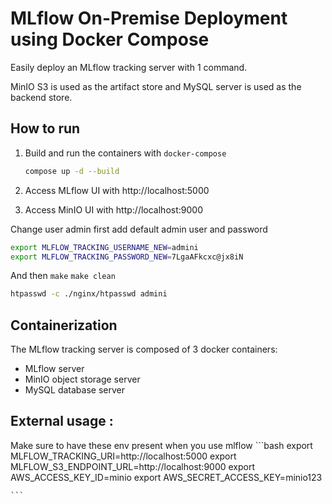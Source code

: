 # MLflow On-Premise Deployment using Docker Compose
Easily deploy an MLflow tracking server with 1 command.

MinIO S3 is used as the artifact store and MySQL server is used as the backend store.

## How to run

1. Build and run the containers with `docker-compose`

    ```bash
    compose up -d --build
    ```

4. Access MLflow UI with http://localhost:5000

5. Access MinIO UI with http://localhost:9000

   
Change user admin
first add default admin user and password

```bash
export MLFLOW_TRACKING_USERNAME_NEW=admini
export MLFLOW_TRACKING_PASSWORD_NEW=7LgaAFkcxc@jx8iN
```
And then 
`make`
`make clean`


```bash
htpasswd -c ./nginx/htpasswd admini
```





## Containerization

The MLflow tracking server is composed of 3 docker containers:

* MLflow server
* MinIO object storage server
* MySQL database server



## External usage : 

Make sure to have these env present when you use mlflow
    ```bash
   export MLFLOW_TRACKING_URI=http://localhost:5000
   export MLFLOW_S3_ENDPOINT_URL=http://localhost:9000
   export AWS_ACCESS_KEY_ID=minio
   export AWS_SECRET_ACCESS_KEY=minio123
   
    ```

